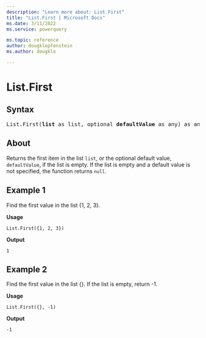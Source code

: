 ```yaml
---
description: "Learn more about: List.First"
title: "List.First | Microsoft Docs"
ms.date: 3/11/2022
ms.service: powerquery

ms.topic: reference
author: dougklopfenstein
ms.author: dougklo

---
```

# List.First

## Syntax

<pre>
List.First(<b>list</b> as list, optional <b>defaultValue</b> as any) as any
</pre>
  
## About

Returns the first item in the list `list`, or the optional default value, `defaultValue`, if the list is empty. If the list is empty and a default value is not specified, the function returns `null`.

## Example 1

Find the first value in the list {1, 2, 3}.

**Usage**

```powerquery-m
List.First({1, 2, 3})
```

**Output**

`1`

## Example 2

Find the first value in the list {}. If the list is empty, return -1.

**Usage**

```powerquery-m
List.First({}, -1)
```

**Output**

`-1`

